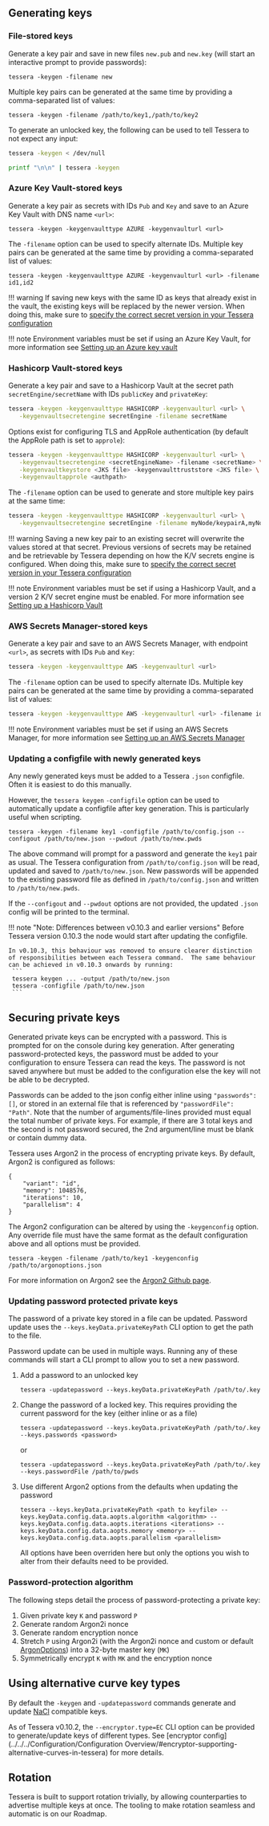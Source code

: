 ## Generating keys

### File-stored keys
Generate a key pair and save in new files `new.pub` and `new.key` (will start an interactive prompt to provide passwords):   
```
tessera -keygen -filename new
```
Multiple key pairs can be generated at the same time by providing a comma-separated list of values:
```
tessera -keygen -filename /path/to/key1,/path/to/key2
```

To generate an unlocked key, the following can be used to tell Tessera to not expect any input:

```bash tab="v0.8.x onwards"
tessera -keygen < /dev/null
```

```bash tab="v0.7.x and earlier"
printf "\n\n" | tessera -keygen
```

### Azure Key Vault-stored keys
Generate a key pair as secrets with IDs `Pub` and `Key` and save to an Azure Key Vault with DNS name `<url>`:
```
tessera -keygen -keygenvaulttype AZURE -keygenvaulturl <url>
```

The `-filename` option can be used to specify alternate IDs.  Multiple key pairs can be generated at the same time by providing a comma-separated list of values:
```
tessera -keygen -keygenvaulttype AZURE -keygenvaulturl <url> -filename id1,id2
```

!!! warning
    If saving new keys with the same ID as keys that already exist in the vault, the existing keys will be replaced by the newer version.  When doing this, make sure to [specify the correct secret version in your Tessera configuration](../../../Configuration/Keys/#azure-key-vault-key-pairs) 

!!! note
    Environment variables must be set if using an Azure Key Vault, for more information see [Setting up an Azure key vault](../Setting%20up%20an%20Azure%20Key%20Vault)

### Hashicorp Vault-stored keys
Generate a key pair and save to a Hashicorp Vault at the secret path `secretEngine/secretName` with IDs `publicKey` and `privateKey`:
```bash
tessera -keygen -keygenvaulttype HASHICORP -keygenvaulturl <url> \
   -keygenvaultsecretengine secretEngine -filename secretName 
```
Options exist for configuring TLS and AppRole authentication (by default the AppRole path is set to `approle`):
```bash
tessera -keygen -keygenvaulttype HASHICORP -keygenvaulturl <url> \
   -keygenvaultsecretengine <secretEngineName> -filename <secretName> \
   -keygenvaultkeystore <JKS file> -keygenvaulttruststore <JKS file> \
   -keygenvaultapprole <authpath>
```
The `-filename` option can be used to generate and store multiple key pairs at the same time:
```bash
tessera -keygen -keygenvaulttype HASHICORP -keygenvaulturl <url> \
   -keygenvaultsecretengine secretEngine -filename myNode/keypairA,myNode/keypairB 
```

!!! warning 
    Saving a new key pair to an existing secret will overwrite the values stored at that secret.  Previous versions of secrets may be retained and be retrievable by Tessera depending on how the K/V secrets engine is configured.  When doing this, make sure to [specify the correct secret version in your Tessera configuration](../../../Configuration/Keys/#hashicorp-vault-key-pairs)

!!! note
    Environment variables must be set if using a Hashicorp Vault, and a version 2 K/V secret engine must be enabled.  For more information see [Setting up a Hashicorp Vault](../Setting%20up%20a%20Hashicorp%20Vault)
    
    
### AWS Secrets Manager-stored keys
Generate a key pair and save to an AWS Secrets Manager, with endpoint `<url>`, as secrets with IDs `Pub` and `Key`:

```bash
tessera -keygen -keygenvaulttype AWS -keygenvaulturl <url>
```

The `-filename` option can be used to specify alternate IDs.  Multiple key pairs can be generated at the same time by providing a comma-separated list of values:

```bash
tessera -keygen -keygenvaulttype AWS -keygenvaulturl <url> -filename id1,id2
```

!!! note
    Environment variables must be set if using an AWS Secrets Manager, for more information see [Setting up an AWS Secrets Manager](../Setting%20up%20an%20AWS%20Secrets%20Manager)

### Updating a configfile with newly generated keys 
Any newly generated keys must be added to a Tessera `.json` configfile.  Often it is easiest to do this manually.  

However, the `tessera keygen` `-configfile` option can be used to automatically update a configfile after key generation.  This is particularly useful when scripting.

```
tessera -keygen -filename key1 -configfile /path/to/config.json --configout /path/to/new.json --pwdout /path/to/new.pwds
```

The above command will prompt for a password and generate the `key1` pair as usual.  The Tessera configuration from `/path/to/config.json` will be read, updated and saved to `/path/to/new.json`.  New passwords will be appended to the existing password file as defined in `/path/to/config.json` and written to `/path/to/new.pwds`.

If the `--configout` and `--pwdout` options are not provided, the updated `.json` config will be printed to the terminal.

!!! note "Note: Differences between v0.10.3 and earlier versions"
    Before Tessera version 0.10.3 the node would start after updating the configfile.  
    
    In v0.10.3, this behaviour was removed to ensure clearer distinction of responsibilities between each Tessera command.  The same behaviour can be achieved in v0.10.3 onwards by running:
     ```
     tessera keygen ... -output /path/to/new.json
     tessera -configfile /path/to/new.json
     ```  

## Securing private keys
Generated private keys can be encrypted with a password.  This is prompted for on the console during key generation.  After generating password-protected keys, the password must be added to your configuration to ensure Tessera can read the keys.  The password is not saved anywhere but must be added to the configuration else the key will not be able to be decrypted.  

Passwords can be added to the json config either inline using `"passwords":[]`, or stored in an external file that is referenced by `"passwordFile": "Path"`.  Note that the number of arguments/file-lines provided must equal the total number of private keys.  For example, if there are 3 total keys and the second is not password secured, the 2nd argument/line must be blank or contain dummy data.

Tessera uses Argon2 in the process of encrypting private keys.  By default, Argon2 is configured as follows:
```
{
    "variant": "id",
    "memory": 1048576,
    "iterations": 10,
    "parallelism": 4
}
```
The Argon2 configuration can be altered by using the `-keygenconfig` option.  Any override file must have the same format as the default configuration above and all options must be provided.
```
tessera -keygen -filename /path/to/key1 -keygenconfig /path/to/argonoptions.json
```

For more information on Argon2 see the [Argon2 Github page](https://github.com/P-H-C/phc-winner-argon2).

### Updating password protected private keys
The password of a private key stored in a file can be updated.  Password update uses the `--keys.keyData.privateKeyPath` CLI option to get the path to the file. 

Password update can be used in multiple ways.  Running any of these commands will start a CLI prompt to allow you to set a new password.

1. Add a password to an unlocked key
    ```
    tessera -updatepassword --keys.keyData.privateKeyPath /path/to/.key
    ```
    
1. Change the password of a locked key.  This requires providing the current password for the key (either inline or as a file)
    ```
    tessera -updatepassword --keys.keyData.privateKeyPath /path/to/.key --keys.passwords <password>
    ```
    or
    ```
    tessera -updatepassword --keys.keyData.privateKeyPath /path/to/.key --keys.passwordFile /path/to/pwds
    ```

1. Use different Argon2 options from the defaults when updating the password
    ```
    tessera --keys.keyData.privateKeyPath <path to keyfile> --keys.keyData.config.data.aopts.algorithm <algorithm> --keys.keyData.config.data.aopts.iterations <iterations> --keys.keyData.config.data.aopts.memory <memory> --keys.keyData.config.data.aopts.parallelism <parallelism>
    ```
    All options have been overriden here but only the options you wish to alter from their defaults need to be provided.

### Password-protection algorithm
The following steps detail the process of password-protecting a private key:

 1. Given private key `K` and password `P` 
 2. Generate random Argon2i nonce
 3. Generate random encryption nonce
 4. Stretch `P` using Argon2i (with the Argon2i nonce and custom or default [ArgonOptions](#securing-private-keys)) into a 32-byte master key (`MK`)
 5. Symmetrically encrypt `K` with `MK` and the encryption nonce

## Using alternative curve key types
By default the `-keygen` and `-updatepassword` commands generate and update [NaCl](https://nacl.cr.yp.to/) compatible keys.  

As of Tessera v0.10.2, the `--encryptor.type=EC` CLI option can be provided to generate/update keys of different types.  See [encryptor config](../../../Configuration/Configuration Overview/#encryptor-supporting-alternative-curves-in-tessera) for more details.

## Rotation
Tessera is built to support rotation trivially, by allowing counterparties to advertise multiple keys at once. The tooling to make rotation seamless and automatic is on our Roadmap.

